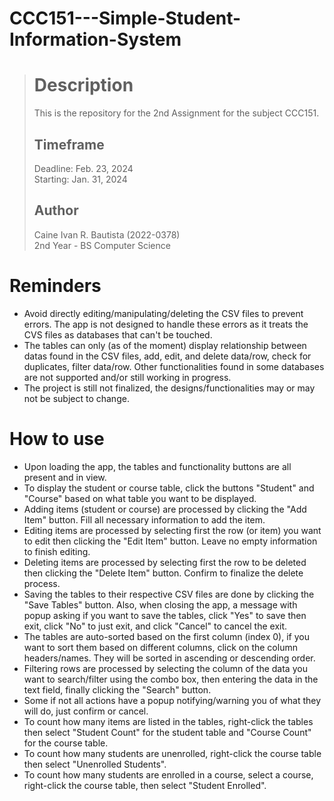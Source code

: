 # CCC151---Simple-Student-Information-System

> # Description
> This is the repository for the 2nd Assignment for the subject CCC151.
> 
> ## Timeframe
> Deadline: Feb. 23, 2024 <br>
> Starting: Jan. 31, 2024 
> 
> ## Author
> Caine Ivan R. Bautista (2022-0378) <br>
> 2nd Year - BS Computer Science 

# Reminders
- Avoid directly editing/manipulating/deleting the CSV files to prevent errors. The app is not designed to handle these errors as it treats the CVS files as databases that can't be touched.
- The tables can only (as of the moment) display relationship between datas found in the CSV files, add, edit, and delete data/row, check for duplicates, filter data/row. Other functionalities found in some databases are not supported and/or still working in progress.
- The project is still not finalized, the designs/functionalities may or may not be subject to change.

# How to use
- Upon loading the app, the tables and functionality buttons are all present and in view.
- To display the student or course table, click the buttons "Student" and "Course" based on what table you want to be displayed.
- Adding items (student or course) are processed by clicking the "Add Item" button. Fill all necessary information to add the item.
- Editing items are processed by selecting first the row (or item) you want to edit then clicking the "Edit Item" button. Leave no empty information to finish editing.
- Deleting items are processed by selecting first the row to be deleted then clicking the "Delete Item" button. Confirm to finalize the delete process.
- Saving the tables to their respective CSV files are done by clicking the "Save Tables" button. Also, when closing the app, a message with popup asking if you want to save the tables, click "Yes" to save then exit, click "No" to just exit, and click "Cancel" to cancel the exit.
- The tables are auto-sorted based on the first column (index 0), if you want to sort them based on different columns, click on the column headers/names. They will be sorted in ascending or descending order.
- Filtering rows are processed by selecting the column of the data you want to search/filter using the combo box, then entering the data in the text field, finally clicking the "Search" button.
- Some if not all actions have a popup notifying/warning you of what they will do, just confirm or cancel.
- To count how many items are listed in the tables, right-click the tables then select "Student Count" for the student table and "Course Count" for the course table.
- To count how many students are unenrolled, right-click the course table then select "Unenrolled Students".
- To count how many students are enrolled in a course, select a course, right-click the course table, then select "Student Enrolled".